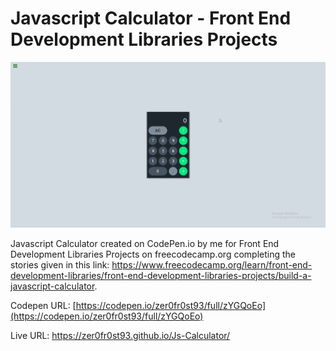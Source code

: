 # Javascript Calculator - Front End Development Libraries Projects

![](Preview.png)

Javascript Calculator created on CodePen.io by me for Front End Development Libraries Projects on freecodecamp.org completing the stories given in this link: 
https://www.freecodecamp.org/learn/front-end-development-libraries/front-end-development-libraries-projects/build-a-javascript-calculator.

Codepen URL: [https://codepen.io/zer0fr0st93/full/zYGQoEo](https://codepen.io/zer0fr0st93/full/zYGQoEo)

Live URL: https://zer0fr0st93.github.io/Js-Calculator/
